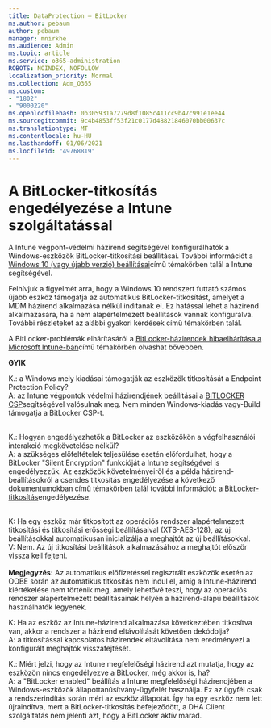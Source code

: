 ```yaml
---
title: DataProtection – BitLocker
ms.author: pebaum
author: pebaum
manager: mnirkhe
ms.audience: Admin
ms.topic: article
ms.service: o365-administration
ROBOTS: NOINDEX, NOFOLLOW
localization_priority: Normal
ms.collection: Adm_O365
ms.custom:
- "1802"
- "9000220"
ms.openlocfilehash: 0b305931a7279d8f1085c411cc9b47c991e1ee44
ms.sourcegitcommit: 9c4b4853ff53f21c0177d48821846070bb00637c
ms.translationtype: MT
ms.contentlocale: hu-HU
ms.lasthandoff: 01/06/2021
ms.locfileid: "49768819"
---
```

# <a name="enabling-bitlocker-encryption-with-intune"></a>A BitLocker-titkosítás engedélyezése a Intune szolgáltatással

 A Intune végpont-védelmi házirend segítségével konfigurálhatók a Windows-eszközök BitLocker-titkosítási beállításai. További információt a [Windows 10 (vagy újabb verzió) beállításai](https://docs.microsoft.com/intune/endpoint-protection-windows-10#windows-encryption)című témakörben talál a Intune segítségével.
 
Felhívjuk a figyelmét arra, hogy a Windows 10 rendszert futtató számos újabb eszköz támogatja az automatikus BitLocker-titkosítást, amelyet a MDM házirend alkalmazása nélkül indítanak el. Ez hatással lehet a házirend alkalmazására, ha a nem alapértelmezett beállítások vannak konfigurálva. További részleteket az alábbi gyakori kérdések című témakörben talál.
 
A BitLocker-problémák elhárításáról a [BitLocker-házirendek hibaelhárítása a Microsoft Intune-ban](https://docs.microsoft.com/intune/protect/troubleshoot-bitlocker-policies)című témakörben olvashat bővebben.
 
 
**GYIK**

K.: a Windows mely kiadásai támogatják az eszközök titkosítását a Endpoint Protection Policy?<br>
A: az Intune végpontok védelmi házirendjének beállításai a [BITLOCKER CSP](https://docs.microsoft.com/windows/client-management/mdm/bitlocker-csp)segítségével valósulnak meg. Nem minden Windows-kiadás vagy-Build támogatja a BitLocker CSP-t. <br><br>

K.: Hogyan engedélyezhetők a BitLocker az eszközökön a végfelhasználói interakció megkövetelése nélkül?<br>
A: a szükséges előfeltételek teljesülése esetén előfordulhat, hogy a BitLocker "Silent Encryption" funkcióját a Intune segítségével is engedélyezzük. Az eszközök követelményeiről és a példa házirend-beállításokról a csendes titkosítás engedélyezése a következő dokumentumokban című témakörben talál további információt: a [BitLocker-titkosítás](https://docs.microsoft.com/mem/intune/protect/encrypt-devices#silently-enable-bitlocker-on-devices)engedélyezése. <br><br>

K: Ha egy eszköz már titkosított az operációs rendszer alapértelmezett titkosítási és titkosítási erősségi beállításaival (XTS-AES-128), az új beállításokkal automatikusan inicializálja a meghajtót az új beállításokkal.<br>
V: Nem. Az új titkosítási beállítások alkalmazásához a meghajtót először vissza kell fejteni.<br><br>
**Megjegyzés:** Az automatikus előfizetéssel regisztrált eszközök esetén az OOBE során az automatikus titkosítás nem indul el, amíg a Intune-házirend kiértékelése nem történik meg, amely lehetővé teszi, hogy az operációs rendszer alapértelmezett beállításainak helyén a házirend-alapú beállítások használhatók legyenek.
 
K: Ha az eszköz az Intune-házirend alkalmazása következtében titkosítva van, akkor a rendszer a házirend eltávolítását követően dekódolja?<br>
A: a titkosítással kapcsolatos házirendek eltávolítása nem eredményezi a konfigurált meghajtók visszafejtését.
 
K.: Miért jelzi, hogy az Intune megfelelőségi házirend azt mutatja, hogy az eszközön nincs engedélyezve a BitLocker, még akkor is, ha?<br>
A: a "BitLocker enabled" beállítás a Intune megfelelőségi házirendjében a Windows-eszközök állapottanúsítvány-ügyfelét használja. Ez az ügyfél csak a rendszerindítás során méri az eszköz állapotát. Így ha egy eszköz nem lett újraindítva, mert a BitLocker-titkosítás befejeződött, a DHA Client szolgáltatás nem jelenti azt, hogy a BitLocker aktív marad.
 
 